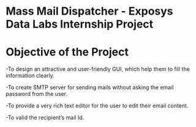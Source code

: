 # Mass Mail Dispatcher - Exposys Data Labs Internship Project

# Objective of the Project
-To design an attractive and user-friendly GUI, which help them to fill the information clearly.

-To create SMTP server for sending mails without asking the email password from the user.

-To provide a very rich text editor for the user to edit their email content.

-To valid the recipient’s mail Id.
